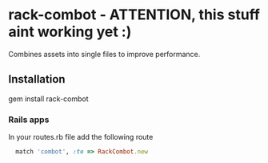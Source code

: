 # rack-combot - ATTENTION, this stuff aint working yet :)

Combines assets into single files to improve performance.

## Installation

gem install rack-combot

### Rails apps

In your routes.rb file add the following route

```ruby
  match 'combot', :to => RackCombot.new
```
